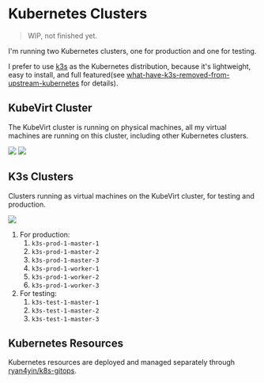 # Kubernetes Clusters

> WIP, not finished yet.

I'm running two Kubernetes clusters, one for production and one for testing.

I prefer to use [k3s] as the Kubernetes distribution, because it's lightweight, easy to install, and
full featured(see [what-have-k3s-removed-from-upstream-kubernetes] for details).

## KubeVirt Cluster

The KubeVirt cluster is running on physical machines, all my virtual machines are running on this
cluster, including other Kubernetes clusters.

![](../../_img/2024-04-02_kubevirt-cluster-nodes.webp)
![](../../_img/2024-04-02_kubevirt-cluster-pods.webp)

## K3s Clusters

Clusters running as virtual machines on the KubeVirt cluster, for testing and production.

![](/_img/2024-02-18_k8s-nodes-overview.webp)

1. For production:
   1. `k3s-prod-1-master-1`
   1. `k3s-prod-1-master-2`
   1. `k3s-prod-1-master-3`
   1. `k3s-prod-1-worker-1`
   1. `k3s-prod-1-worker-2`
   1. `k3s-prod-1-worker-3`
1. For testing:
   1. `k3s-test-1-master-1`
   2. `k3s-test-1-master-2`
   3. `k3s-test-1-master-3`

## Kubernetes Resources

Kubernetes resources are deployed and managed separately through
[ryan4yin/k8s-gitops](https://github.com/ryan4yin/k8s-gitops).

[k3s]: https://github.com/k3s-io/k3s/
[what-have-k3s-removed-from-upstream-kubernetes]:
  https://github.com/k3s-io/k3s/?tab=readme-ov-file#what-have-you-removed-from-upstream-kubernetes
